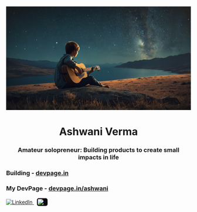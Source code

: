 ![Alt text](https://github.com/ashwaniverma-github/ashwaniverma-github/blob/main/gitpro.jpg)

<div align="center">
  <h1><b>Ashwani Verma</b></h1>
  <h3>Amateur solopreneur: Building products to create small impacts in life</h3>
</div>

<h3>Building - <a href="https://www.devpage.in" target="_blank">devpage.in</a></h3>
<h3>My DevPage - <a href="https://www.devpage.in/ashwani" target="_blank">devpage.in/ashwani</a></h3>

<a href="https://www.linkedin.com/in/ashwani-verma-ba2659326/" target="_blank">
  <img src="https://cdn.jsdelivr.net/gh/devicons/devicon/icons/linkedin/linkedin-original.svg" alt="LinkedIn" width="20" height="20"/>
</a>
&nbsp; <!-- Space between icons -->
<a href="https://twitter.com/ashwanivermax" target="_blank">
  <img src="https://img.icons8.com/ios-filled/50/FFFFFF/x--v1.png" alt="X" width="20" height="20" style="background-color:black; border-radius: 5px; padding: 2px;"/>
</a>
